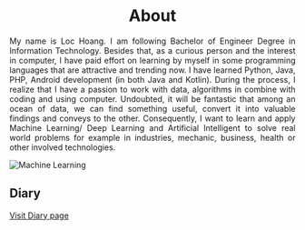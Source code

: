 <html>
<head>
<style>
h1 {text-align: center}
p {text-align: justify}
</style>
</head>
<body>
<h1>About</h1>
<div>
	<p>
	My name is Loc Hoang. I am following Bachelor of Engineer Degree in Information Technology.
	Besides that, as a curious person and the interest in computer, I have paid effort on learning by myself in some programming languages that are attractive and trending now.
	I have learned Python, Java, PHP, Android development (in both Java and Kotlin).
	During the process, I realize that I have a passion to work with data, algorithms in combine with coding and using computer.
	Undoubted, it will be fantastic that among an ocean of data, we can find something useful, convert it into valuable findings and conveys to the other.
	Consequently, I want to learn and apply Machine Learning/ Deep Learning and Artificial Intelligent to solve real world problems for example in industries, mechanic, business, health or other involved technologies. 
	</p>
</div>
<img src="https://cdn.pixabay.com/photo/2018/06/27/12/55/artificial-neural-network-3501528_1280.png" alt="Machine Learning">
<h2>Diary</h2>
<p><a href="diary-051.md">Visit Diary page</a></p>
</body>
</html>